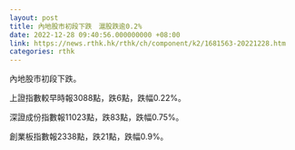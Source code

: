 ```yaml
---
layout: post
title: 內地股市初段下跌　滬股跌逾0.2%
date: 2022-12-28 09:40:56.000000000 +08:00
link: https://news.rthk.hk/rthk/ch/component/k2/1681563-20221228.htm
categories: rthk
---
```


內地股市初段下跌。

上證指數較早時報3088點，跌6點，跌幅0.22%。

深證成份指數報11023點，跌83點，跌幅0.75%。

創業板指數報2338點，跌21點，跌幅0.9%。
